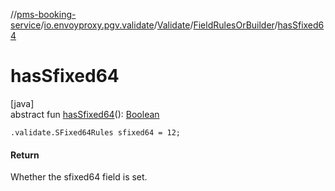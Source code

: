 //[pms-booking-service](../../../../index.md)/[io.envoyproxy.pgv.validate](../../index.md)/[Validate](../index.md)/[FieldRulesOrBuilder](index.md)/[hasSfixed64](has-sfixed64.md)

# hasSfixed64

[java]\
abstract fun [hasSfixed64](has-sfixed64.md)(): [Boolean](https://kotlinlang.org/api/core/kotlin-stdlib/kotlin/-boolean/index.html)

`.validate.SFixed64Rules sfixed64 = 12;`

#### Return

Whether the sfixed64 field is set.